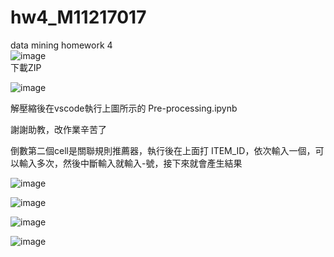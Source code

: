 # hw4_M11217017  
data mining homework 4  
![image](https://github.com/m11217017/hw4_M11217007/assets/148415253/c6f474ce-347a-45fc-9d5f-30546f9a4bdc)  
下載ZIP

![image](https://github.com/m11217017/hw4_M11217007/assets/148415253/11edc8ba-7a67-4c37-9a27-83145e7de21c)  

解壓縮後在vscode執行上圖所示的 Pre-processing.ipynb
  
謝謝助教，改作業辛苦了  

倒數第二個cell是關聯規則推薦器，執行後在上面打 ITEM_ID，依次輸入一個，可以輸入多次，然後中斷輸入就輸入-號，接下來就會產生結果

![image](https://github.com/m11217017/hw4_M11217007/assets/148415253/70e67b1a-edde-45dd-8d08-1653988dc2f0)

![image](https://github.com/m11217017/hw4_M11217007/assets/148415253/29f8b9d4-f4f5-4dae-a244-bd2a14212cd6)

![image](https://github.com/m11217017/hw4_M11217007/assets/148415253/85e4d3e6-0488-499e-8c4e-890a4d664d97)

![image](https://github.com/m11217017/hw4_M11217007/assets/148415253/75b5bf29-fa26-4793-a69b-d3a854964936)
